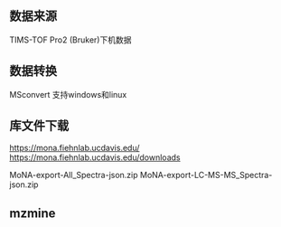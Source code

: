 ## 数据来源

TIMS-TOF Pro2 (Bruker)下机数据

## 数据转换
MSconvert 支持windows和linux



## 库文件下载
https://mona.fiehnlab.ucdavis.edu/ 
https://mona.fiehnlab.ucdavis.edu/downloads

MoNA-export-All_Spectra-json.zip
MoNA-export-LC-MS-MS_Spectra-json.zip


## mzmine

